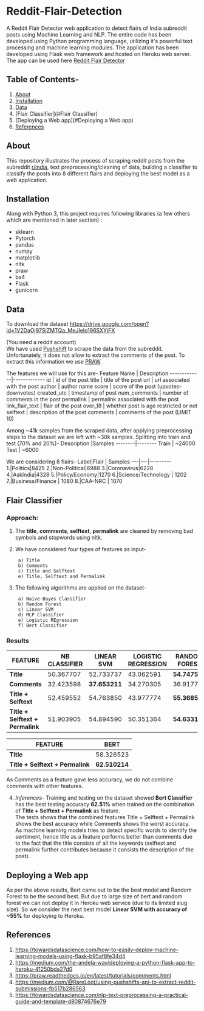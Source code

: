 # Reddit-Flair-Detection
  A Reddit Flair Detector web application to detect flairs of India subreddit posts using Machine Learning and NLP.
  The entire code has been developed using Python programming language, utilizing it's powerful text processing and machine learning modules. The application has been developed using Flask web framework and hosted on Heroku web server. The app can be used here [Reddit Flair Detector](https://reddit-india-flair-detector.herokuapp.com/)

## Table of Contents-
1. [About](#About)
2. [Installation](#Installation)
3. [Data](#Data)
4. [Flair Classifier](#Flair Classifier)
5. [Deploying a Web app](#Deploying a Web app)
6. [References](#References)
      
## About
  This repository illustrates the process of scraping reddit posts from the subreddit [r/india](https://www.reddit.com/r/india), text preprocessing/cleaning of data, building a classifier to classify the posts into 8 different flairs and deploying the best model as a web application.

## Installation
  Along with Python 3, this project requires following libraries (a few others which are mentioned in later section)  :
  * sklearn
  * Pytorch
  * pandas
  * numpy
  * matplotlib
  * nltk
  * praw
  * bs4
  * Flask
  * gunicorn
  
## Data
  To download the dataset
  <https://drive.google.com/open?id=1V2DaOj97SjZMTQa_MeJIeIo196SXYjFX>
  
  (You need a reddit account) <br>
  We have used [Pushshift](https://pushshift.io/) to scrape the data from the subreddit. Unfortunately, it does not allow to extract the comments of the post. To extract this information we use [PRAW](https://praw.readthedocs.io/en/latest/tutorials/comments.html).
  
  The features we will use for this are-
  Feature Name | Description
  -------------|-------------
  id | id of the post
  title | title of the post
  url | url associated with the post
  author | author name
  score | score of the post (upvotes-downvotes)
  created_utc | timestamp of post
  num_comments | number of comments in the post
  permalink | permalink associated with the post
  link_flair_text | flair of the post
  over_18 | whether post is age restricted or not
  selftext | description of the post
  comments | comments of the post (LIMIT 10)
  
  Among ~41k samples from the scraped data, after applying preprocessing steps to the dataset we are left with ~30k samples.
  Splitting into train and test (70% and 20%)-
  Description |Samples
  --------|--------
  Train | ~24000
  Test | ~6000
  
  We are considering 8 flairs-
  Label|Flair | Samples
  ---|---|---------
  1.|Politics|8425
  2.|Non-Political|6988
  3.|Coronavirus|6228
  4.|AskIndia|4328
  5.|Policy/Economy|1270
  6.|Science/Technology | 1202
  7.|Business/Finance | 1080
  8.|CAA-NRC | 1070
  
## Flair Classifier
  
  ### Approach:<br/>
  1. The __title__, __comments__, __selftext__, __permalink__ are cleaned by removing bad symbols and stopwords using nltk. <br/>
  2. We have considered four types of features as input- <br/>
   
          a) Title
          b) Comments
          c) Title and Selftext
          e) Title, Selftext and Permalink
          
  3. The following algorithms are applied on the dataset- <br/>
          
          a) Naive-Bayes Classifier
          b) Random Forest
          c) Linear SVM
          d) MLP Classifier
          e) Logistic REgression
          f) Bert Classifier
    
   ### Results
   
   FEATURE | NB CLASSIFIER | LINEAR SVM | LOGISTIC REGRESSION |RANDOM FOREST | MLP CLASSIFIER
   -------|-------------|----------|-------------------|-------------|---------------
   __Title__|50.367707|52.733737|43.062591|__54.747507__|44.696845
   __Comments__|32.423598|__37.653211__|34.270305|36.917797|33.453178
   __Title + Selftext__|52.459552|54.763850|43.977774|__55.368524__|47.409707
   __Title + Selftext + Permalink__|51.903905|54.894590|50.351364|__54.633109__|46.690635
   
   FEATURE | BERT
   ---------|----
   __Title__|58.326523
   __Title + Selftext + Permalink__ |__62.510214__
   
   As Comments as a feature gave less accuracy, we do not combine comments with other features.
   
   4. _Inferences_- Training and testing on the dataset showed __Bert Classifier__ has the best testing accuracy __62.51%__ when trained on the combination of __Title + Selftext + Permalink__ as feature.<br>
   The tests shows that the combined features Title + Selftext + Permalink shows the best accuracy while Comments shows the worst accuracy. As machine learning models tries to detect specific words to identify the sentiment, hence title as a feature performs better than comments due to the fact that the title consists of all the keywords (selftext and permalink further contributes because it consists the description of the post).
   
## Deploying a Web app
  As per the above results, Bert came out to be the best model and Random Forest to be the second best. But due to large size of bert and random forest we can not deploy it in Heroku web service (due to its limited slug size). So we consider the next best model __Linear SVM with accuracy of ~55%__ for deploying to Heroku.
   
## References

   1. <https://towardsdatascience.com/how-to-easily-deploy-machine-learning-models-using-flask-b95af8fe34d4>
   2. <https://medium.com/the-andela-way/deploying-a-python-flask-app-to-heroku-41250bda27d0>
   3. <https://praw.readthedocs.io/en/latest/tutorials/comments.html>
   4. <https://medium.com/@RareLoot/using-pushshifts-api-to-extract-reddit-submissions-fb517b286563>
   5. <https://towardsdatascience.com/nlp-text-preprocessing-a-practical-guide-and-template-d80874676e79>
